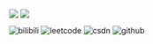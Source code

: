 <!--状态展示：-->
<img align="center"  src="https://github-readme-stats.vercel.app/api?username=weng-xiu&show_icons=true&theme=radical"/>

<!--语言使用统计：-->
<img align="center"  src="https://github-readme-stats.vercel.app/api/top-langs/?username=weng-xiu&theme=radical&layout=compact"  />

![bilibili](https://stats.justsong.cn/api/bilibili/?id=你的用户id&theme=主题名称)
![leetcode](https://stats.justsong.cn/api/leetcode/?username=你的用户id&cn=true)
![csdn](https://stats.justsong.cn/api/csdn?id=你的用户id&theme=radical)
![github](https://stats.justsong.cn/api/github?username=你的用户名&theme=radical)
